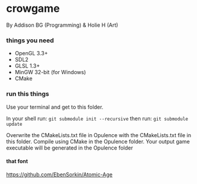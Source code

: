 # crowgame

By Addison BG (Programming) & Holie H (Art)

### things you need
* OpenGL 3.3+
* SDL2
* GLSL 1.3+
* MinGW 32-bit (for Windows)
* CMake

### run this things
Use your terminal and get to this folder. 

In your shell run: `git submodule init --recursive`
         then run: `git submodule update`

Overwrite the CMakeLists.txt file in Opulence with the CMakeLists.txt file in this folder.
Compile using CMake in the Opulence folder. Your output game executable will be generated
in the Opulence folder

#### that font
https://github.com/EbenSorkin/Atomic-Age
